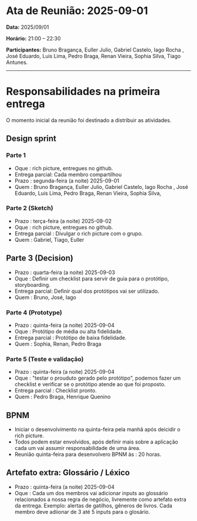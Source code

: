 # Ata de Reunião: 2025-09-01

**Data:** 2025/09/01

**Horário:** 21:00 – 22:30

**Participantes:** Bruno Bragança, Euller Julio, Gabriel Castelo, Iago Rocha , José Eduardo, Luis Lima, Pedro Braga, Renan Vieira, Sophia Silva,
Tiago Antunes.

---
# Responsabilidades na primeira entrega

O momento inicial da reunião foi destinado a distribuir as atividades.

## Design sprint

### Parte 1
- Oque : rich picture, entregues no github.
- Entrega parcial: Cada membro compartilhou 
- Prazo : segunda-feira (a noite)  2025-09-01
- Quem : Bruno Bragança, Euller Julio, Gabriel Castelo, Iago Rocha , José Eduardo, Luis Lima, Pedro Braga, Renan Vieira, Sophia Silva,

### Parte 2 (Sketch)
- Prazo : terça-feira (a noite)  2025-09-02
- Oque : rich picture, entregues no github.
- Entrega parcial : Divulgar o rich picture com o grupo.
- Quem : Gabriel, Tiago, Euller

## Parte 3 (Decision)

- Prazo :  quarta-feira (a noite) 2025-09-03
- Oque : Definir um checklist para servir de guia para o protótipo, storyboarding.
- Entrega parcial: Definir qual dos protótipos vai ser utilizado.
- Quem : Bruno, José, Iago

### Parte 4 (Prototype)

- Prazo :  quinta-feira (a noite) 2025-09-04
- Oque : Protótipo de média ou alta fidelidade.
- Entrega parcial : Protótipo de baixa fidelidade.
- Quem : Sophia, Renan, Pedro Braga

### Parte 5 (Teste e validação)

- Prazo : quinta-feira (a noite) 2025-09-04
- Oque : "testar o prouduto gerado pelo protótipo", podemos fazer um checklist e verificar se o protótipo atende ao que foi proposto.
- Entrega parcial : Checklist pronto.
- Quem : Pedro Braga, Henrique Quenino

## BPNM
- Iniciar o desenvolvimento na quinta-feira pela manhã após deicidir o rich picture.
- Todos podem estar envolvidos, após definir mais sobre a aplicação cada um vai assumir responsabilidade de uma área.
- Reunião quinta-feira para desenvolvero BPNM às : 20 horas.

## Artefato extra: Glossário / Léxico
- Prazo : quinta-feira (a noite) 2025-09-04
- Oque : Cada um dos membros vai adicionar inputs ao glossário relacionados a nossa regra de negócio, livremente como artefato extra da entrega. Exemplo: alertas de gatilhos, gêneros de livros. Cada membro deve adiionar de 3 até 5 inputs para o glosário.

